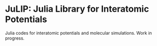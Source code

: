 # JuLIP: Julia Library for Interatomic Potentials

<!-- [![Build Status](https://travis-ci.org/cortner/JuLIP.jl.svg?branch=master)](https://travis-ci.org/cortner/JuLIP.jl) -->

Julia codes for interatomic potentials and molecular simulations.
Work in progress.
